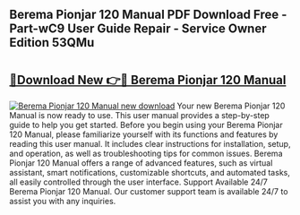 ## Berema Pionjar 120 Manual PDF Download Free - Part-wC9 User Guide Repair - Service Owner Edition 53QMu

# <h2><a href="http://bc81613.oget.top/?id=Berema+Pionjar+120+Manual">🔗Download New 👉🔴 Berema Pionjar 120 Manual</a></h2>

[![Berema Pionjar 120 Manual new download](https://i.imgur.com/5g1atiW.png)](http://bc81613.oget.top/?id=Berema+Pionjar+120+Manual)
Your new Berema Pionjar 120 Manual is now ready to use. This user manual provides a step-by-step guide to help you get started. Before you begin using your Berema Pionjar 120 Manual, please familiarize yourself with its functions and features by reading this user manual. It includes clear instructions for installation, setup, and operation, as well as troubleshooting tips for common issues. Berema Pionjar 120 Manual offers a range of advanced features, such as virtual assistant, smart notifications, customizable shortcuts, and automated tasks, all easily controlled through the user interface. Support Available 24/7 Berema Pionjar 120 Manual. Our customer support team is available 24/7 to assist you with any inquiries.
